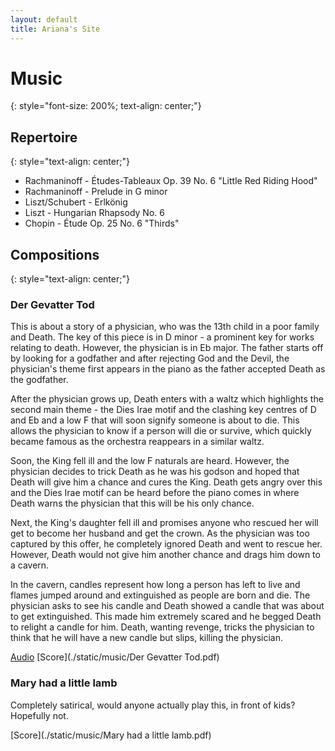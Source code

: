 ```yaml
---
layout: default
title: Ariana's Site
---
```


# Music
{: style="font-size: 200%; text-align: center;"}

## Repertoire
{: style="text-align: center;"}

 - Rachmaninoff - Études-Tableaux Op. 39 No. 6 "Little Red Riding Hood"
 - Rachmaninoff - Prelude in G minor
 - Liszt/Schubert - Erlkönig
 - Liszt - Hungarian Rhapsody No. 6
 - Chopin - Étude Op. 25 No. 6 "Thirds"

## Compositions
{: style="text-align: center;"}

### Der Gevatter Tod

This is about a story of a physician, who was the 13th child in a poor family and Death. The key of this piece is in D minor - a prominent key for works relating to death. However, the physician is in Eb major. The father starts off by looking for a godfather and after rejecting God and the Devil, the physician's theme first appears in the piano as the father accepted Death as the godfather.

After the physician grows up, Death enters with a waltz which highlights the second main theme - the Dies Irae motif and the clashing key centres of D and Eb and a low F that will soon signify someone is about to die. This allows the physician to know if a person will die or survive, which quickly became famous as the orchestra reappears in a similar waltz.

Soon, the King fell ill and the low F naturals are heard. However, the physician decides to trick Death as he was his godson and hoped that Death will give him a chance and cures the King. Death gets angry over this and the Dies Irae motif can be heard before the piano comes in where Death warns the physician that this will be his only chance.

Next, the King's daughter fell ill and promises anyone who rescued her will get to become her husband and get the crown. As the physician was too captured by this offer, he completely ignored Death and went to rescue her. However, Death would not give him another chance and drags him down to a cavern.

In the cavern, candles represent how long a person has left to live and flames jumped around and extinguished as people are born and die. The physician asks to see his candle and Death showed a candle that was about to get extinguished. This made him extremely scared and he begged Death to relight a candle for him. Death, wanting revenge, tricks the physician to think that he will have a new candle but slips, killing the physician.

[Audio](https://www.youtube.com/watch?v=jB-8ZxdN8lE&list=PLdkjwZMK_CIqn-CKwnGwTPx4e5oN35MIy&index=23)
[Score](./static/music/Der Gevatter Tod.pdf)

### Mary had a little lamb

Completely satirical, would anyone actually play this, in front of kids? Hopefully not.

[Score](./static/music/Mary had a little lamb.pdf)
